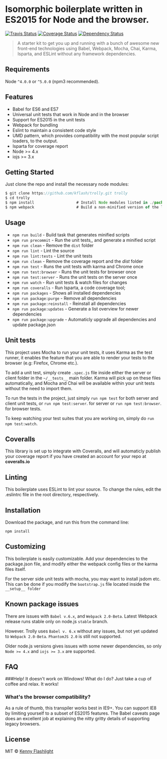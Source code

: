 # Isomorphic boilerplate written in ES2015 for Node and the browser.

[![Travis Status][trav_img]][trav_site]
[![Coverage Status](https://coveralls.io/repos/Kflash/trolly/badge.svg?branch=master&service=github)](https://coveralls.io/github/Kflash/trolly?branch=master)
[![Dependency Status](https://david-dm.org/kflash/trolly.svg)](https://david-dm.org/kflash/trolly)

> A starter kit to get you up and running with a bunch of awesome new front-end technologies using Babel, Webpack, Mocha, Chai, Karma, Isparta, and ESLint without any framework dependencies.

## Requirements

Node `^4.0.0` or `^5.0.0` (npm3 recommended).

## Features

* Babel for ES6 and ES7
* Universal unit tests that work in Node and in the browser
* Support for ES2015 in the unit tests
* Webpack for bundling
* Eslint to maintain a consistent code style
* UMD pattern, which provides compatibility with the most popular script loaders, to the output.
* Isparta for coverage report
* Node >= 4.x
* iojs >= 3.x

## Getting Started

Just clone the repo and install the necessary node modules:
```js
$ git clone https://github.com/kflash/trolly.git trolly
$ cd trolly
$ npm install                   # Install Node modules listed in ./package.json
$ npm webpack                   # Build a non-minified version of the library
```

## Usage

* `npm run build` - Build task that generates minified scripts
* `npm run precommit` - Run the unit tests,, and generate a minified script
* `npm run clean` - Remove the `dist` folder
* `npm run lint` - Lint the source
* `npm run lint:tests` - Lint the unit tests
* `npm run clean` - Remove the coverage report and the *dist* folder
* `npm run test` - Runs the unit tests with karma and Chrome once
* `npm run test:browser` - Runs the unit tests for browser once
* `npm run test:server` - Runs the unit tests on the server once
* `npm run watch` - Run unit tests & watch files for changes
* `npm run coveralls` - Run Isparta, a code coverage tool;
* `npm run packages` - Shows all installed dependencies
* `npm run package:purge` - Remove all dependencies
* `npm run package:reinstall` - Reinstall all dependencies
* `npm run package:updates` - Generate a list overview for newer dependencies
* `npm run package:upgrade` - Automaticly upgrade all dependencies and update package.json

## Unit tests

This project uses Mocha to run your unit tests, it uses Karma as the test runner, it enables the feature that you are able to render your tests to the browser (e.g: Firefox, Chrome etc.).

To add a unit test, simply create `.spec.js` file inside either the server or client folder in the `~/__tests__` main folder. Karma will pick up on these files automatically, and Mocha and Chai will be available within your unit tests without the need to import them.

To run the tests in the project, just simply `run npm test` for both server and client unit tests, or `run npm test:server`. for server or `run npm test:browser`. for browser tests. 

To keep watching your test suites that you are working on, simply do `run npm test:watch`.

## Coveralls

This library is set up to integrate with Coveralls, and will automaticly publish your coverage report if you have created an account for your repo at **coveralls.io**

## Linting

This boilerplate uses ESLint to lint your source. To change the rules, edit the .eslintrc file in the root directory, respectively.

## Installation

Download the package, and run this from the command line:

```
npm install 
```

## Customizing

This boilerplate is easily customizable. Add your dependencies to the package.json file, and modify either the webpack config files or the karma files itself. 

For the server side unit tests with mocha, you may want to install jsdom etc. This can be done if you modify the `bootstrap.js` file located inside the `__setup__ folder`

## Known package issues

There are issues with `Babel v.6.x`, and `Webpack 2.0-Beta`. Latest Webpack release runs stable only on node.js `stable` branch. 

However. Trolly uses `Babel v. 6.x` without any issues, but not yet updated to `Webpack 2.0-Beta`. `PhantomJS 2.0` is still not supported.

Older node.js versions gives issues with some newer dependencies, so only `Node >= 4.x` and `iojs >= 3.x` are supported.

## FAQ

###Help! It doesn't work on Windows! What do I do?
Just take a cup of coffee and relax. It works!

### What's the browser compatibility?
As a rule of thumb, this transpiler works best in IE9+. You can support IE8 by limiting yourself to a subset of ES2015 features. The Babel caveats page does an excellent job at explaining the nitty gritty details of supporting legacy browsers.

## License
MIT © [Kenny Flashlight](https://github.com/kflash)

[trav_img]: https://api.travis-ci.org/Kflash/trolly.svg
[trav_site]: https://travis-ci.org/Kflash/trolly.svg?branch=master

